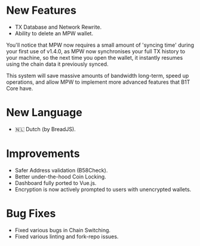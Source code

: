 # New Features
- TX Database and Network Rewrite.
- Ability to delete an MPW wallet.

You'll notice that MPW now requires a small amount of 'syncing time' during your first use of v1.4.0, as MPW now synchronises your full TX history to your machine, so the next time you open the wallet, it instantly resumes using the chain data it previously synced.

This system will save massive amounts of bandwidth long-term, speed up operations, and allow MPW to implement more advanced features that B1T Core have.

# New Language
- 🇳🇱 Dutch (by BreadJS).

# Improvements
- Safer Address validation (B58Check).
- Better under-the-hood Coin Locking.
- Dashboard fully ported to Vue.js.
- Encryption is now actively prompted to users with unencrypted wallets.

# Bug Fixes
- Fixed various bugs in Chain Switching.
- Fixed various linting and fork-repo issues.